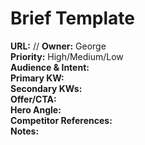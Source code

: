 # Brief Template
**URL:** /<slug>/
**Owner:** George  
**Priority:** High/Medium/Low  
**Audience & Intent:**  
**Primary KW:**  
**Secondary KWs:**  
**Offer/CTA:**  
**Hero Angle:**  
**Competitor References:**  
**Notes:**
